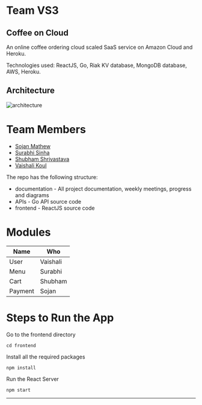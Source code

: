# Team VS3

<h2>Coffee on Cloud</h2>
An online coffee ordering cloud scaled SaaS service on Amazon Cloud and Heroku.

Technologies used: ReactJS, Go, Riak KV database, MongoDB database, AWS, Heroku.

## Architecture

![architecture](https://user-images.githubusercontent.com/13406071/57175261-7dba6880-6dfe-11e9-9b3e-cccc85999057.png)

# Team Members

- [Sojan Mathew](https://github.com/sojanmatt)
- [Surabhi Sinha](https://github.com/surabhisinha31)
- [Shubham Shrivastava](https://github.com/shrivastavshubham34)
- [Vaishali Koul](https://github.com/Vaishalik07)

The repo has the following structure:

- documentation - All project documentation, weekly meetings, progress and diagrams
- APIs - Go API source code
- frontend - ReactJS source code

# Modules

| Name    | Who      |
| ------- | -------- |
| User    | Vaishali |
| Menu    | Surabhi  |
| Cart    | Shubham  |
| Payment | Sojan    |

# Steps to Run the App

Go to the frontend directory

    cd frontend

Install all the required packages

    npm install

Run the React Server

    npm start

---
